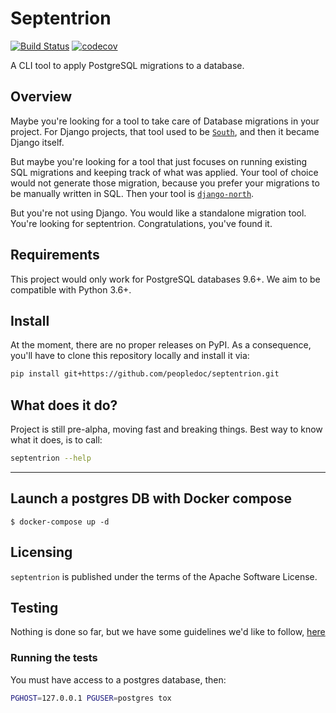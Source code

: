 # Septentrion

[![Build Status](https://travis-ci.org/peopledoc/septentrion.svg?branch=master)](https://travis-ci.org/peopledoc/septentrion) [![codecov](https://codecov.io/gh/peopledoc/septentrion/branch/master/graph/badge.svg)](https://codecov.io/gh/peopledoc/septentrion)

A CLI tool to apply PostgreSQL migrations to a database.

## Overview

Maybe you're looking for a tool to take care of Database migrations in your project. For Django projects, that tool used to be [`South`](https://bitbucket.org/andrewgodwin/south/src), and then it became Django itself.

But maybe you're looking for a tool that just focuses on running existing SQL migrations and keeping track of what was applied. Your tool of choice would not generate those migration, because you prefer your migrations to be manually written in SQL. Then your tool is [`django-north`](https://github.com/peopledoc/django-north).

But you're not using Django. You would like a standalone migration tool. You're looking for septentrion. Congratulations, you've found it.

## Requirements

This project would only work for PostgreSQL databases 9.6+. We aim to be compatible with Python 3.6+.

## Install

At the moment, there are no proper releases on PyPI. As a consequence, you'll have to clone this repository locally and install it via:

```sh
pip install git+https://github.com/peopledoc/septentrion.git
```

## What does it do?

Project is still pre-alpha, moving fast and breaking things. Best way to know what it does, is to call:

```sh
septentrion --help
```

----

## Launch a postgres DB with Docker compose

```console
$ docker-compose up -d
```

## Licensing

`septentrion` is published under the terms of the Apache Software License.


## Testing

Nothing is done so far, but we have some guidelines we'd like to follow,
[here](tests/README.md)

### Running the tests

You must have access to a postgres database, then:

```bash
PGHOST=127.0.0.1 PGUSER=postgres tox
```
